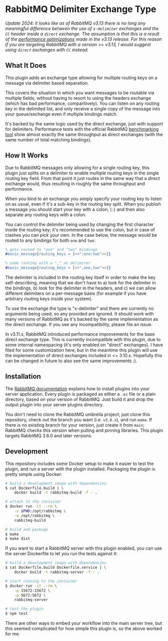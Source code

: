 # RabbitMQ Delimiter Exchange Type

_Update 2024: it looks like as of RabbitMQ v3.13 there is no long any
meaningful difference between the use of `x-delimiter` exchanges and
the `CC` header inside a `direct` exchange. The assumption is that this
is a result of the [performance optimizations](https://www.rabbitmq.com/blog/2024/01/11/3.13-release#caveat)
made in the v3.13 release. For this reason if you are targeting RabbitMQ
with a version >= v3.13, I would suggest using `direct` exchanges with
`CC` instead._

## What It Does

This plugin adds an exchange type allowing for multiple routing keys
on a message via delimiter based separation.

This covers the situation in which you want messages to be routable
via multiple fields, without having to resort to using the headers
exchange (which has bad performance, comparitively). You can listen
on any routing key in the delimited list, and only receive a single
copy of the message into your queue/exchange even if multiple bindings
match.

It's backed by the same logic used by the direct exchange, just with
support for delimiters. Performance tests with the official RabbitMQ
[benchmarking tool](https://github.com/rabbitmq/rabbitmq-perf-test)
show almost exactly the same throughput as direct exchanges (with
the same number of total matching bindings).

## How It Works

Due to RabbitMQ messages only allowing for a single routing key, this
plugin just splits on a delimiter to enable multiple routing keys in
the single routing key field. From that point it just routes in the
same way that a direct exchange would, thus resulting in roughly the
same throughput and performance.

When you bind to an exchange you simply specify your routing key to
listen on as usual, even if it's a sub-key in the routing key split.
When you publish a message you should start your key with a colon,
(`:`) and then also separate any routing keys with a colon.

You can control the delimiter being used by changing the first character
inside the routing key; it's recommended to use the colon, but in case
of clashes you can pick your own. In the case below, the message would
be routed to any bindings for both `one` and `two`:

```erlang
% gets routed to "one" and "two" bindings
#basic_message{routing_keys = [<<":one:two">>]}

% same routing with a "," as delimiter
#basic_message{routing_keys = [<<",one,two">>]}
```

The delimiter is included in the routing key itself in order to make the
key self-describing, meaning that we don't have to a) look for the delimiter
in the bindings, b) look for the delimiter in the headers, and c) we can
allow different delimiters on a per-message basis (for example if you have
arbitrary routing keys inside your system).

To use the exchange the type is "x-delimiter" and there are currently no
arguments being used, so any provided are ignored. It should work with many
versions of RabbitMQ as it's backed by the same implementation as the direct
exchange. If you see any incompatibility, please file an issue.

In v3.11.x, RabbitMQ introduced performance improvements for the base direct
exchange type. This is currently incompatible with this plugin, due to some
internal namespacing (it's only enabled on "direct" exchanges). I have filed
for some customization here, but in the meantime this plugin will use the
implementation of direct exchanges included in <= 3.10.x. Hopefully this can
be changed in future to also see the same improvements :).

## Installation

The [RabbitMQ documentation](https://www.rabbitmq.com/installing-plugins.html)
explains how to install plugins into your server application. Every plugin is
packaged as either a `.ez` file or a plain directory, based on your version
of RabbitMQ. Just build it and drop the output plugin into your server plugins
directory.

You don't need to clone the RabbitMQ umbrella project; just clone
this repository, check out the branch you want (i.e. `v3.8.x`), and run `make`.
If there is no existing branch for your version, just create it from `main`;
RabbitMQ checks this version when pulling and pinning libraries. This plugin
targets RabbitMQ 3.6.0 and later versions.

## Development

This repository includes some Docker setup to make it easier to test the plugin,
and run a server with the plugin installed. Packaging the plugin is pretty simple
using Docker:

```bash
# build a development image with dependencies
$ cat Dockerfile.build | \
    docker build -t rabbitmq-build -f - .

# attach to the container
$ docker run -it --rm \
    -v $PWD:/opt/rabbitmq \
    -w /opt/rabbitmq \
    rabbitmq-build

# build and package
$ make
$ make dist
```

If you want to start a RabbitMQ server with this plugin enabled, you can use
the server Dockerfile to let you run the tests against it:

```bash
# build a development image with dependencies
$ cat Dockerfile.build Dockerfile.service | \
    docker build -t rabbitmq-server -f - .

# start running to the container
$ docker run -it --rm \
    -p 15672:15672 \
    -p 5672:5672 \
    rabbitmq-server

# test the plugin
$ npm test
```

There are other ways to embed your workflow into the main server tree, but this
seemed complicated for how simple this plugin is, so the above worked for me.
